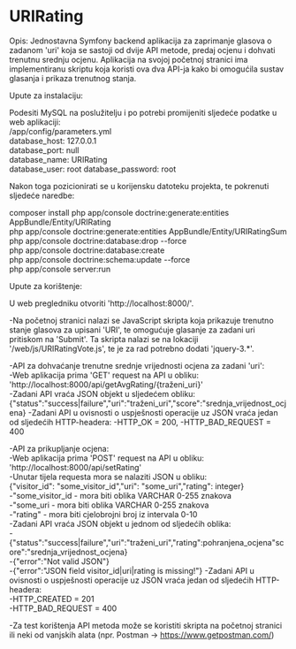 URIRating
=========

Opis:
Jednostavna Symfony backend aplikacija za zaprimanje glasova o zadanom 'uri' koja se sastoji od dvije API metode, predaj ocjenu i dohvati trenutnu srednju ocjenu. 
Aplikacija na svojoj početnoj stranici ima implementiranu skriptu koja koristi ova dva API-ja kako bi omogućila sustav glasanja i prikaza trenutnog stanja.

Upute za instalaciju:

Podesiti MySQL na poslužitelju i po potrebi promijeniti sljedeće podatke u web aplikaciji:<br>
/app/config/parameters.yml  
	database_host: 127.0.0.1  
	database_port: null  
	database_name: URIRating   
	database_user: root
	database_password: root

Nakon toga pozicionirati se u korijensku datoteku projekta, te pokrenuti sljedeće naredbe:


composer install
php app/console doctrine:generate:entities AppBundle/Entity/URIRating  
php app/console doctrine:generate:entities AppBundle/Entity/URIRatingSum  
php app/console doctrine:database:drop --force  
php app/console doctrine:database:create  
php app/console doctrine:schema:update --force  
php app/console server:run  



Upute za korištenje:

U web pregledniku otvoriti 'http://localhost:8000/'. 

-Na početnoj stranici nalazi se JavaScript skripta koja prikazuje trenutno stanje glasova za upisani 'URI', te omogućuje glasanje za zadani uri pritiskom na 'Submit'. Ta skripta nalazi se na lokaciji '/web/js/URIRatingVote.js', te je za rad potrebno dodati 'jquery-3.*'.

-API za dohvaćanje trenutne srednje vrijednosti ocjena za zadani 'uri':   
	-Web aplikacija prima 'GET' request na API u obliku:  	
		 'http://localhost:8000/api/getAvgRating/{traženi_uri}'	 		 
	-Zadani API vraća JSON objekt u sljedećem obliku:  
		{"status":"success|failure","uri":"traženi_uri","score":"srednja_vrijednost_ocjena}
	-Zadani API u ovisnosti o uspješnosti operacije uz JSON vraća jedan od sljedećih HTTP-headera:
		-HTTP_OK = 200,
		-HTTP_BAD_REQUEST = 400
				

-API za prikupljanje ocjena:  
	-Web aplikacija prima 'POST' request na API u obliku:  
		 'http://localhost:8000/api/setRating'  
		 -Unutar tijela requesta mora se nalaziti JSON u obliku:  
		 {"visitor_id": "some_visitor_id","uri": "some_uri","rating": integer}  
		 -"some_visitor_id - mora biti oblika VARCHAR 0-255 znakova  
		 -"some_uri - mora biti oblika VARCHAR 0-255 znakova  
		 -"rating" - mora biti cjelobrojni broj iz intervala 0-10  	 
	-Zadani API vraća JSON objekt u jednom od sljedećih oblika:  
		-{"status":"success|failure","uri":"traženi_uri","rating":pohranjena_ocjena"score":"srednja_vrijednost_ocjena}  
		-{"error":"Not valid JSON"}  
		-{"error":"JSON field visitor_id|uri|rating is missing!"}
		-Zadani API u ovisnosti o uspješnosti operacije uz JSON vraća jedan od sljedećih HTTP-headera:  
		-HTTP_CREATED = 201  
		-HTTP_BAD_REQUEST = 400  
		
-Za test korištenja API metoda može se koristiti skripta na početnoj stranici ili neki od vanjskih alata 
(npr. Postman -> https://www.getpostman.com/)

